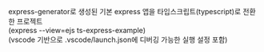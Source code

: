 express-generator로 생성된 기본 express 앱을 타입스크립트(typescript)로 전환한 프로젝트<br/>
(express --view=ejs ts-express-example)<br/>
(vscode 기반으로 .vscode/launch.json에 디버깅 가능한 실행 설정 포함)
